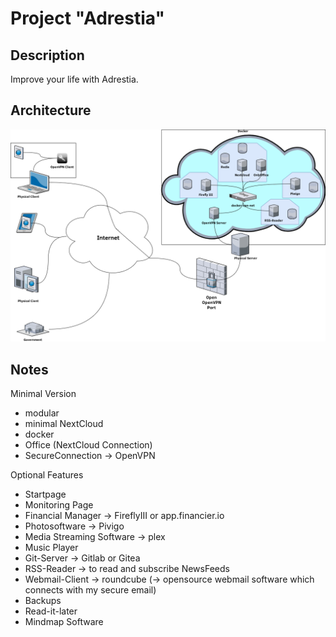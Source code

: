 # Project "Adrestia"

## Description
Improve your life with Adrestia.

## Architecture

![](./images/architecture.png)

## Notes
Minimal Version
* modular
* minimal NextCloud
* docker
* Office (NextCloud Connection)
* SecureConnection -> OpenVPN

Optional Features
* Startpage
* Monitoring Page
* Financial Manager		    -> FireflyIII or app.financier.io
* Photosoftware			    -> Pivigo 
* Media Streaming Software	-> plex 
* Music Player
* Git-Server			    -> Gitlab or Gitea 
* RSS-Reader 			    -> to read and subscribe NewsFeeds
* Webmail-Client		    -> roundcube (-> opensource webmail software which connects with my secure email)
* Backups
* Read-it-later
* Mindmap Software


